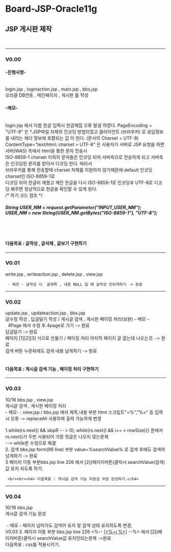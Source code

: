 # Board-JSP-Oracle11g
<h2>JSP 게시판 제작 </h2><br>
<hr><h3>V0.00</h3>
<h4>-진행사항-</h4><br>
login.jsp , loginaction.jsp , main.jsp , bbs.jsp <br>
오라클 DB연동 , 메인페이지 , 게시판 틀 작성
<h4>-메모-</h4><br> 
login.jsp 에서 이름 한글 입력시 한글꺠짐 오류 발생 하였다.
 PageEncoding = "UTF-8" 은 *.JSP파일 자체의 인코딩 방법이었고
 클라이언트 (브라우저) 로 응답정보를 내리는 헤더 정보에 포함되는 값 이 된다. (문서의 Charset = UTF-8) <br>
 ContentType="text/html; charset = UTF-8"  은 사용자가 서버로 JSP 요청을 하면 서버(WAS) 측에서 html을 통한 문자 전송시 <br>
 ISO-8859-1 charset 이외의 문자들은 인코딩 되어 서버측으로 전송하게 되고 서버측은 인코딩된 문자를 받아서 디코딩 한다. 따라서  <br>
 브라우저를 통해 전송할때 charset 자체를 지원하지 않기때문에 default 인코딩 charset인 ISO-8859-1로 <br>
 디코딩 되어 한글이 깨졌고 깨진 한글을 다시 ISO-8859-1로 인코딩후 UTF-8로 디코딩 해주면 정상적으로 한글을 확인할 수 있게 된다.<br>
 /* 하기 코드 참조 */<br>
<h5> String USER_NM = request.getParameter("INPUT_USER_NM");	<br>
 USER_NM        = new String(USER_NM.getBytes("ISO-8859-1"), "UTF-8"); </h5>
 
 <br><br><h4> 다음목표 : 글작성 , 글삭제 , 글보기 구현하기</h4>

<hr><h3>V0.01</h3>
	write.jsp , writeaction.jsp , delete.jsp , view.jsp

	 - 메모 - 글작성 시  글제목 , 내용 NULL 일 때 글작성 안되게하기 -> 완료

<hr><h3> V0.02</h3>  
	  update.jsp , updateaction.jsp , bbs.jsp<br>
	글수정 작성 , 답글달기 작성 / 게시글 검색 , 게시판 페이징 처리(보완)
	 - 메모 -
	<br> &nbsp;  4Page 에서 수정 후 4page로 가기 -> 완료
	<br> 답글달기 -> 완료
	<br> 페이지 [1][2][3] 식으로 만들기 / 페이징 처리 마지막 페이지 글 없는데 나오는것. -> 완료
	<br> 검색 버튼 누른뒤에도 검색 내용 남게하기 -> 완료
 <br><br><h4> 다음목표 : 게시글 검색 기능 , 페이징 처리 구현하기</h4>
<hr><h3> V0.03</h3>  
 10/16 bbs.jsp , view.jsp 
	<br>
	 게시글 검색 , 게시판 페이징 처리 <br> 
	- 메모-  : view.jsp / bbs.jsp 에서 제목,내용 부분 html 스크립트"<%","%>" 등 입력시 오류 -> replaceAll 사용하여 출력 가능하게 변경<br><br>
	 1.while(rs.next() && skipR -- > 0); while(rs.next() && i++ < rowSize){} 문에서 rs.next()가 두번 사용되어 가장 첫글은 나오지 않는문제 
	<br>    --> while문 수정으로 해결 <br>
  	 2. 검색 bbs.jsp form(96 line) 부분 value=%searchValue% 로 검색 후에도 검색어 남게하기 -> 완료 <br> 
	 3 페이지 이동 부분bbs.jsp line 226  에서 [2](페이지버튼)클릭시  searchValue(검색)값 유지 되도록 하기.<br>
	
	 <br><br><h4> 다음목표 : 게시글 검색 기능 미완성 부분 완성하기.</h4>
<hr><h3> V0.04</h3>  
 10/16 bbs.jsp
	<br>
	 게시글 검색 기능 완성    
	<br><br> &nbsp;- 메모 - 페이지 넘어가도 검색어 유지 및 검색 상태 유지하도록 변경, 
 	<br> V0.03 3. 페이지 이동 부분 bbs.jsp line 226 <%-- [<a href="bbs.jsp?pg=<%=i%>&searchValue=<%=searchValue%>"><%=i  %></a>]   --%> 에서 [2](페이지버튼)클릭시  searchValue값 유지안되는문제 ->완료
	<br> 다음목표 : css틀 적용시키기.
	
	
